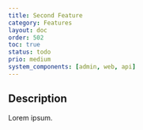 ```yaml
---
title: Second Feature
category: Features
layout: doc
order: 502
toc: true
status: todo
prio: medium
system_components: [admin, web, api]
---
```


## Description

Lorem ipsum.
